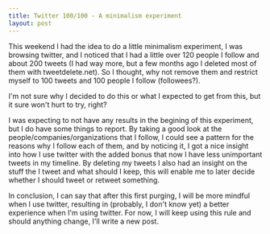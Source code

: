 ```yaml
---
title: Twitter 100/100 - A minimalism experiment
layout: post
---
```


This weekend I had the idea to do a little minimalism experiment, I was
browsing twitter, and I noticed that I had a little over 120 people I follow
and about 200 tweets (I had way more, but a few months ago I deleted most of
them with tweetdelete.net). So I thought, why not remove them and restrict
myself to 100 tweets and 100 people I follow (followees?).

I'm not sure why I decided to do this or what I expected to get from this, but
it sure won't hurt to try, right?

I was expecting to not have any results in the begining of this experiment, but
I do have some things to report. By taking a good look at the
people/companies/organizations that I follow, I could see a pattern for the
reasons why I follow each of them, and by noticing it, I got a nice insight
into how I use twitter with the added bonus that now I have less unimportant
tweets in my timeline. By deleting my tweets I also had an insight on the stuff
the I tweet and what should I keep, this will enable me to later decide whether
I should tweet or retweet something.

In conclusion, I can say that after this first purging, I will be more mindful
when I use twitter, resulting in (probably, I don't know yet) a better
experience when I'm using twitter. For now, I will keep using this rule and
should anything change, I'll write a new post.

